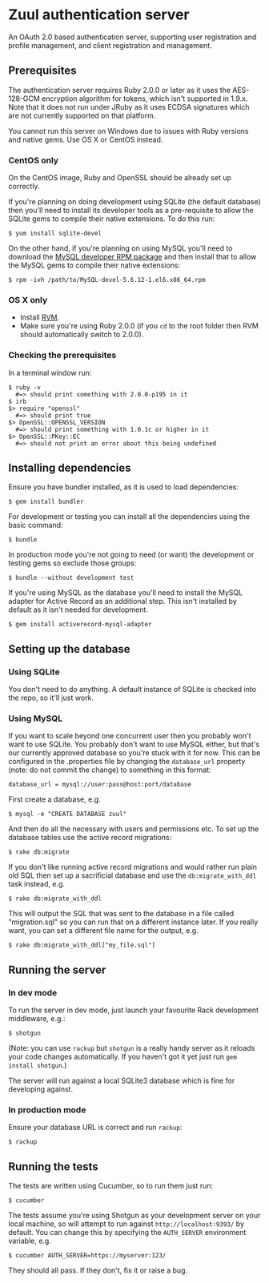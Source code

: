 # Zuul authentication server

An OAuth 2.0 based authentication server, supporting user registration and profile management, and client registration and management.

## Prerequisites

The authentication server requires Ruby 2.0.0 or later as it uses the AES-128-GCM encryption algorithm for tokens, which isn't supported in 1.9.x. Note that it does not run under JRuby as it uses ECDSA signatures which are not currently supported on that platform. 

You cannot run this server on Windows due to issues with Ruby versions and native gems. Use OS X or CentOS instead.

### CentOS only

On the CentOS image, Ruby and OpenSSL should be already set up correctly.

If you're planning on doing development using SQLite (the default database) then you'll need to install its developer tools as a pre-requisite to allow the SQLite gems to compile their native extensions. To do this run:

```
$ yum install sqlite-devel
```

On the other hand, if you're planning on using MySQL you'll need to download the [MySQL developer RPM package](http://dev.mysql.com/get/Downloads/MySQL-5.6/MySQL-devel-5.6.12-1.el6.x86_64.rpm/from/http://cdn.mysql.com/) and then install that to allow the MySQL gems to compile their native extensions:

```
$ rpm -ivh /path/to/MySQL-devel-5.6.12-1.el6.x86_64.rpm
```

### OS X only

- Install [RVM](https://rvm.io/).
- Make sure you're using Ruby 2.0.0 (if you `cd` to the root folder then RVM should automatically switch to 2.0.0).

### Checking the prerequisites

In a terminal window run:

```
$ ruby -v  
  #=> should print something with 2.0.0-p195 in it
$ irb
$> require "openssl"
  #=> should print true
$> OpenSSL::OPENSSL_VERSION
  #=> should print something with 1.0.1c or higher in it
$> OpenSSL::PKey::EC
  #=> should not print an error about this being undefined     
```

## Installing dependencies

Ensure you have bundler installed, as it is used to load dependencies:

```
$ gem install bundler
```

For development or testing you can install all the dependencies using the basic command:

```
$ bundle
```

In production mode you're not going to need (or want) the development or testing gems so exclude those groups:

```
$ bundle --without development test
```

If you're using MySQL as the database you'll need to install the MySQL adapter for Active Record as an additional step. This isn't installed by default as it isn't needed for development.

```
$ gem install activerecord-mysql-adapter
```

## Setting up the database

### Using SQLite

You don't need to do anything. A default instance of SQLite is checked into the repo, so it'll just work.

### Using MySQL

If you want to scale beyond one concurrent user then you probably won't want to use SQLite. You probably don't want to use MySQL either, but that's our currently approved database so you're stuck with it for now. This can be configured in the .properties file by changing the `database_url` property (note: do not commit the change) to something in this format:

```
database_url = mysql://user:pass@host:port/database
```

First create a database, e.g.

```
$ mysql -e "CREATE DATABASE zuul"
```

And then do all the necessary with users and permissions etc. To set up the database tables use the active record migrations:

```
$ rake db:migrate
```

If you don't like running active record migrations and would rather run plain old SQL then set up a sacrificial database and use the `db:migrate_with_ddl` task instead, e.g.

```
$ rake db:migrate_with_ddl
```

This will output the SQL that was sent to the database in a file called "migration.sql" so you can run that on a different instance later. If you really want, you can set a different file name for the output, e.g.

```
$ rake db:migrate_with_ddl["my_file.sql"]
```

## Running the server

### In dev mode

To run the server in dev mode, just launch your favourite Rack development middleware, e.g.:

```
$ shotgun
```

(Note: you can use `rackup` but `shotgun` is a really handy server as it reloads your code changes automatically. If you haven't got it yet just run `gem install shotgun`.)

The server will run against a local SQLite3 database which is fine for developing against.

### In production mode

Ensure your database URL is correct and run `rackup`:

```
$ rackup
```

## Running the tests

The tests are written using Cucumber, so to run them just run:

```
$ cucumber
```

The tests assume you're using Shotgun as your development server on your local machine, so will attempt to run against `http://localhost:9393/` by default. You can change this by specifying the `AUTH_SERVER` environment variable, e.g.

```
$ cucumber AUTH_SERVER=https://myserver:123/
```

They should all pass. If they don't, fix it or raise a bug.
